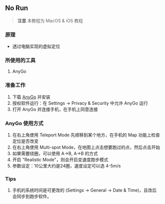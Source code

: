 ## No Run

> **注意**
> 本教程为 MacOS & iOS 教程
### 原理
- 透过电脑实现的虚拟定位

### 所使用的工具
1. AnyGo

### 准备工作
1. 下载 [AnyGo](https://filecr.com/macos/anygo-itoolab/) 并安装
2. 授权软件运行：在 Settings -> Privacy & Security 中允许 AnyGo 运行
3. 打开 AnyGo 并连接手机，在手机上同意连接

### AnyGo 使用方式
1. 在右上角使用 Teleport Mode 先顺移到某个地方，在手机的 Map 功能上检查定位是否改变
2. 在右上角使用 Multi-spot Mode，在地图上点击想要跑过的点，然后点击开始
3. 如果需要绕圈，可以使用 A->B, A->B 的方式
4. 开启 "Realistic Mode"，则会开启变速度跑步模式
5. 参数设定：10公里大约是24圈，速度设定可以选 4-5m/s

### Tips
1. 手机的系统时间是可更改的 (Settings -> General -> Date & Time)，且改后会同步到跑步软件。